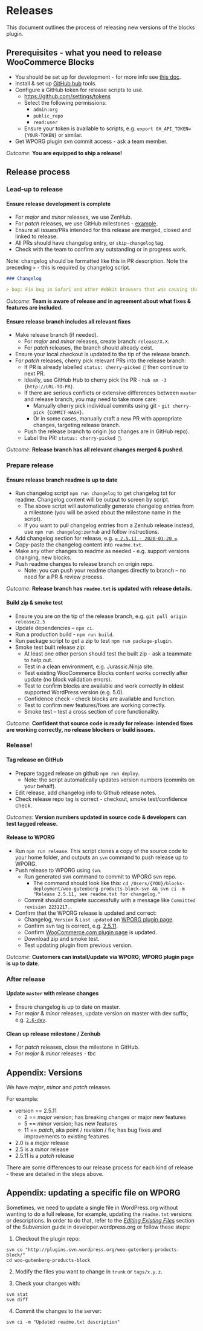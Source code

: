 # Releases

This document outlines the process of releasing new versions of the blocks plugin.

## Prerequisites - what you need to release WooCommerce Blocks

-   You should be set up for development - for more info see [this doc](../contributors/getting-started.md).
-   Install & set up [GitHub hub](https://hub.github.com) tools.
-   Configure a GitHub token for release scripts to use.
    -   https://github.com/settings/tokens
    -   Select the following permissions:
        -   `admin:org`
        -   `public_repo`
        -   `read:user`
    -   Ensure your token is available to scripts, e.g. `export GH_API_TOKEN={YOUR-TOKEN}` or similar.
-   Get WPORG plugin svn commit access - ask a team member.

_Outcome_: **You are equipped to ship a release!**

## Release process

### Lead-up to release

#### Ensure release development is complete

-   For _major_ and _minor_ releases, we use ZenHub.
-   For _patch_ releases, we use GitHub milestones - [example](https://github.com/woocommerce/woocommerce-gutenberg-products-block/milestone/41).
-   Ensure all issues/PRs intended for this release are merged, closed and linked to release.
-   All PRs should have changelog entry, or `skip-changelog` tag.
-   Check with the team to confirm any outstanding or in progress work.

Note: changelog should be formatted like this in PR description. Note the preceding `>` - this is required by changelog script.

```md
### Changelog

> bug: Fix bug in Safari and other Webkit browsers that was causing the All Products block to show 0 results when resetting the sort value.
```

_Outcome_: **Team is aware of release and in agreement about what fixes & features are included.**

#### Ensure release branch includes all relevant fixes

-   Make release branch (if needed).
    -   For _major_ and _minor_ releases, create branch: `release/X.X`.
    -   For _patch_ releases, the branch should already exist.
-   Ensure your local checkout is updated to the tip of the release branch.
-   For _patch_ releases, cherry pick relevant PRs into the release branch:
    -   If PR is already labelled `status: cherry-picked 🍒` then continue to next PR.
    -   Ideally, use GitHub Hub to cherry pick the PR - `hub am -3 {http://URL-TO-PR}`.
    -   If there are serious conflicts or extensive differences between `master` and release branch, you may need to take more care:
        -   Manually cherry pick individual commits using git - `git cherry-pick {COMMIT-HASH}`.
        -   Or in some cases, manually craft a new PR with appropriate changes, targeting release branch.
    -   Push the release branch to origin (so changes are in GitHub repo).
    -   Label the PR: `status: cherry-picked 🍒`.

_Outcome_: **Release branch has all relevant changes merged & pushed.**

### Prepare release

#### Ensure release branch readme is up to date

-   Run changelog script `npm run changelog` to get changelog txt for readme. Changelog content will be output to screen by script.
    -   The above script will automatically generate changelog entries from a milestone (you will be asked about the milestone name in the script).
    -   If you want to pull changelog entries from a Zenhub release instead, use `npm run changelog:zenhub` and follow instructions.
-   Add changelog section for release, e.g. [`= 2.5.11 - 2020-01-20 =`](https://github.com/woocommerce/woocommerce-gutenberg-products-block/commit/74a41881bfa456a2167a52aaeb4871352255e328).
-   Copy-paste the changelog content into `readme.txt`.
-   Make any other changes to readme as needed - e.g. support versions changing, new blocks.
-   Push readme changes to release branch on origin repo.
    -   Note: you can push your readme changes directly to branch – no need for a PR & review process.

_Outcome_: **Release branch has `readme.txt` is updated with release details.**

#### Build zip & smoke test

-   Ensure you are on the tip of the release branch, e.g. `git pull origin release/2.5`
-   Update dependencies – `npm ci`.
-   Run a production build - `npm run build`.
-   Run package script to get a zip to test `npm run package-plugin`.
-   Smoke test built release zip:
    -   At least one other person should test the built zip - ask a teammate to help out.
    -   Test in a clean environment, e.g. Jurassic.Ninja site.
    -   Test existing WooCommerce Blocks content works correctly after update (no block validation errors).
    -   Test to confirm blocks are available and work correctly in oldest supported WordPress version (e.g. 5.0).
    -   Confidence check - check blocks are available and function.
    -   Test to confirm new features/fixes are working correctly.
    -   Smoke test – test a cross section of core functionality.

_Outcome_: **Confident that source code is ready for release: intended fixes are working correctly, no release blockers or build issues.**

### Release!

#### Tag release on GitHub

-   Prepare tagged release on github `npm run deploy`.
    -   Note: the script automatically updates version numbers (commits on your behalf).
-   Edit release, add changelog info to Github release notes.
-   Check release repo tag is correct - checkout, smoke test/confidence check.

_Outcomes_: **Version numbers updated in source code & developers can test tagged release.**

#### Release to WPORG

-   Run `npm run release`. This script clones a copy of the source code to your home folder, and outputs an `svn` command to push release up to WPORG.
-   Push release to WPORG using `svn`.
    -   Run generated svn command to commit to WPORG svn repo.
        -   The command should look like this: `cd /Users/{YOU}/blocks-deployment/woo-gutenberg-products-block-svn && svn ci -m "Release 2.5.11, see readme.txt for changelog."`
    -   Commit should complete successfully with a message like `Committed revision 2231217.`.
-   Confirm that the WPORG release is updated and correct:
    -   Changelog, `Version` & `Last updated` on [WPORG plugin page](https://wordpress.org/plugins/woo-gutenberg-products-block/).
    -   Confirm svn tag is correct, e.g. [2.5.11](https://plugins.svn.wordpress.org/woo-gutenberg-products-block/tags/2.5.11/).
    -   Confirm [WooCommerce.com plugin page](https://woocommerce.com/products/woocommerce-gutenberg-products-block/) is updated.
    -   Download zip and smoke test.
    -   Test updating plugin from previous version.

_Outcome_: **Customers can install/update via WPORG; WPORG plugin page is up to date**.

### After release

#### Update `master` with release changes

-   Ensure changelog is up to date on master.
-   For _major_ & _minor_ releases, update version on master with dev suffix, e.g. [`2.6-dev`](https://github.com/woocommerce/woocommerce-gutenberg-products-block/commit/e27f053e7be0bf7c1d376f5bdb9d9999190ce158).

#### Clean up release milestone / Zenhub

-   For _patch_ releases, close the milestone in GitHub.
-   For _major_ & _minor_ releases - tbc

## Appendix: Versions

We have _major_, _minor_ and _patch_ releases.

For example:

-   version == 2.5.11
    -   2 == _major_ version; has breaking changes or major new features
    -   5 == _minor_ version; has new features
    -   11 == _patch_, aka point / revision / fix; has bug fixes and improvements to existing features
-   2.0 is a _major_ release
-   2.5 is a _minor_ release
-   2.5.11 is a _patch_ release

There are some differences to our release process for each kind of release - these are detailed in the steps above.

## Appendix: updating a specific file on WPORG

Sometimes, we need to update a single file in WordPress.org without wanting to do a full release, for example, updating the `readme.txt` versions or descriptions. In order to do that, refer to the _[Editing Existing Files](https://developer.wordpress.org/plugins/wordpress-org/how-to-use-subversion/#editing-existing-files)_ section of the Subversion guide in developer.wordpress.org or follow these steps:

1. Checkout the plugin repo:

```
svn co "http://plugins.svn.wordpress.org/woo-gutenberg-products-block/"
cd woo-gutenberg-products-block
```

2. Modify the files you want to change in `trunk` or `tags/x.y.z`.

3. Check your changes with:

```
svn stat
svn diff
```

4. Commit the changes to the server:

```
svn ci -m "Updated readme.txt description"
```
